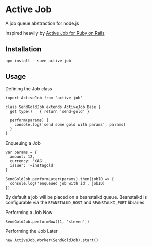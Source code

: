 # Active Job

A job queue abstraction for node.js

Inspired heavily by [Active Job for Ruby on Rails](http://edgeguides.rubyonrails.org/active_job_basics.html)

## Installation

````
npm install --save active-job
````

## Usage

Defining the Job class
````
import ActiveJob from 'active-job'

class SendGoldJob extends ActiveJob.Base {
  get type()   { return 'send-gold' }

  perform(params) {
    console.log('send some gold with params', params)
  }
}
````

Enqueuing a Job
````
var params = {
  amount: 12,
  currency: 'XAG',
  issuer: '~instagold'
}

SendGoldJob.performLater(params).then(jobID => {
  console.log('enqueued job with id', jobID)
})
````
By default a job will be placed on a beanstalkd queue. Beanstalkd is
configurable via the `BEANSTALKD_HOST` and `BEANSTALKD_PORT` libraries


Performing a Job Now
````
SendGoldJob.performNow([1, 'steven'])
````

Performing the Job Later
````
new ActiveJob.Worker(SendGoldJob).start()
````

